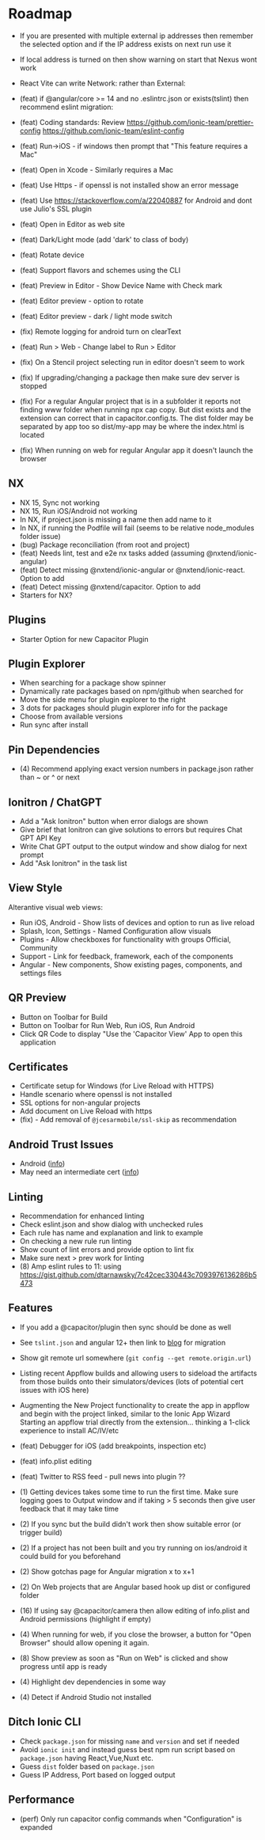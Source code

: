 # Roadmap

- If you are presented with multiple external ip addresses then remember the selected option and if the IP address exists on next run use it
- If local address is turned on then show warning on start that Nexus wont work
- React Vite can write Network: rather than External:

- (feat) if @angular/core >= 14 and no .eslintrc.json or exists(tslint) then recommend eslint migration:

- (feat) Coding standards: Review
  https://github.com/ionic-team/prettier-config
  https://github.com/ionic-team/eslint-config
- (feat) Run->iOS - if windows then prompt that "This feature requires a Mac"
- (feat) Open in Xcode - Similarly requires a Mac
- (feat) Use Https - if openssl is not installed show an error message
- (feat) Use https://stackoverflow.com/a/22040887 for Android and dont use Julio's SSL plugin
- (feat) Open in Editor as web site
- (feat) Dark/Light mode (add 'dark' to class of body)
- (feat) Rotate device
- (feat) Support flavors and schemes using the CLI
- (feat) Preview in Editor - Show Device Name with Check mark
- (feat) Editor preview - option to rotate
- (feat) Editor preview - dark / light mode switch
- (fix) Remote logging for android turn on clearText
- (feat) Run > Web - Change label to Run > Editor
- (fix) On a Stencil project selecting run in editor doesn't seem to work
- (fix) If upgrading/changing a package then make sure dev server is stopped
- (fix) For a regular Angular project that is in a subfolder it reports not finding www folder when running npx cap copy. But dist exists and the extension can correct that in capacitor.config.ts. The dist folder may be separated by app too so dist/my-app may be where the index.html is located
- (fix) When running on web for regular Angular app it doesn't launch the browser

## NX

- NX 15, Sync not working
- NX 15, Run iOS/Android not working
- In NX, if project.json is missing a name then add name to it
- In NX, if running the Podfile will fail (seems to be relative node_modules folder issue)
- (bug) Package reconciliation (from root and project)
- (feat) Needs lint, test and e2e nx tasks added (assuming @nxtend/ionic-angular)
- (feat) Detect missing @nxtend/ionic-angular or @nxtend/ionic-react. Option to add
- (feat) Detect missing @nxtend/capacitor. Option to add
- Starters for NX?

## Plugins

- Starter Option for new Capacitor Plugin

## Plugin Explorer

- When searching for a package show spinner
- Dynamically rate packages based on npm/github when searched for
- Move the side menu for plugin explorer to the right
- 3 dots for packages should plugin explorer info for the package
- Choose from available versions
- Run sync after install

## Pin Dependencies

- (4) Recommend applying exact version numbers in package.json rather than ~ or ^ or next

## Ionitron / ChatGPT

- Add a "Ask Ionitron" button when error dialogs are shown
- Give brief that Ionitron can give solutions to errors but requires Chat GPT API Key
- Write Chat GPT output to the output window and show dialog for next prompt
- Add "Ask Ionitron" in the task list

## View Style

Alterantive visual web views:

- Run iOS, Android - Show lists of devices and option to run as live reload
- Splash, Icon, Settings - Named Configuration allow visuals
- Plugins - Allow checkboxes for functionality with groups Official, Community
- Support - Link for feedback, framework, each of the components
- Angular - New components, Show existing pages, components, and settings files

## QR Preview

- Button on Toolbar for Build
- Button on Toolbar for Run Web, Run iOS, Run Android
- Click QR Code to display "Use the 'Capacitor View' App to open this application

## Certificates

- Certificate setup for Windows (for Live Reload with HTTPS)
- Handle scenario where openssl is not installed
- SSL options for non-angular projects
- Add document on Live Reload with https
- (fix) - Add removal of `@jcesarmobile/ssl-skip` as recommendation

## Android Trust Issues

- Android ([info](https://github.com/react-native-webview/react-native-webview/issues/2147))
- May need an intermediate cert ([info](https://developer.android.com/training/articles/security-ssl))

## Linting

- Recommendation for enhanced linting
- Check eslint.json and show dialog with unchecked rules
- Each rule has name and explanation and link to example
- On checking a new rule run linting
- Show count of lint errors and provide option to lint fix
- Make sure next > prev work for linting
- (8) Amp eslint rules to 11: using https://gist.github.com/dtarnawsky/7c42cec330443c7093976136286b5473

## Features

- If you add a @capacitor/plugin then sync should be done as well
- See `tslint.json` and angular 12+ then link to [blog](https://ionicframework.com/blog/eslint-for-ionic-angular/) for migration
- Show git remote url somewhere (`git config --get remote.origin.url`)
- Listing recent Appflow builds and allowing users to sideload the artifacts from those builds onto their simulators/devices (lots of potential cert issues with iOS here)

- Augmenting the New Project functionality to create the app in appflow and begin with the project linked, similar to the Ionic App Wizard
  Starting an appflow trial directly from the extension… thinking a 1-click experience to install AC/IV/etc
- (feat) Debugger for iOS (add breakpoints, inspection etc)
- (feat) info.plist editing
- (feat) Twitter to RSS feed - pull news into plugin ??
- (1) Getting devices takes some time to run the first time. Make sure logging goes to Output window and if taking > 5 seconds then give user feedback that it may take time
- (2) If you sync but the build didn't work then show suitable error (or trigger build)
- (2) If a project has not been built and you try running on ios/android it could build for you beforehand
- (2) Show gotchas page for Angular migration x to x+1
- (2) On Web projects that are Angular based hook up dist or configured folder
- (16) If using say @capacitor/camera then allow editing of info.plist and Android permissions (highlight if empty)
- (4) When running for web, if you close the browser, a button for "Open Browser" should allow opening it again.
- (8) Show preview as soon as "Run on Web" is clicked and show progress until app is ready
- (4) Highlight dev dependencies in some way
- (4) Detect if Android Studio not installed

## Ditch Ionic CLI

- Check `package.json` for missing `name` and `version` and set if needed
- Avoid `ionic init` and instead guess best npm run script based on `package.json` having React,Vue,Nuxt etc.
- Guess `dist` folder based on `package.json`
- Guess IP Address, Port based on logged output

## Performance

- (perf) Only run capacitor config commands when "Configuration" is expanded
